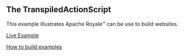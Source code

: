 ## The TranspiledActionScript
This example illustrates Apache Royale™ can be use to build websites.

[Live Example](https://transpiledactionscript.com/)

[How to build examples](https://github.com/piotrzarzycki21/TranspiledActionScript/wiki/How-to-build-Examples)
